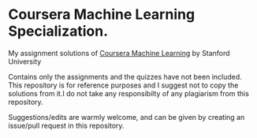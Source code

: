 # Coursera Machine Learning Specialization.

My assignment solutions of [Coursera Machine Learning](https://www.coursera.org/learn/machine-learning) by Stanford University

Contains only the assignments and the quizzes have not been included. This repository is for reference purposes and I suggest not to copy the solutions from it.I do not take any responsibilty of any plagiarism from this repository.

Suggestions/edits are warmly welcome, and can be given by creating an issue/pull request in this repository.
